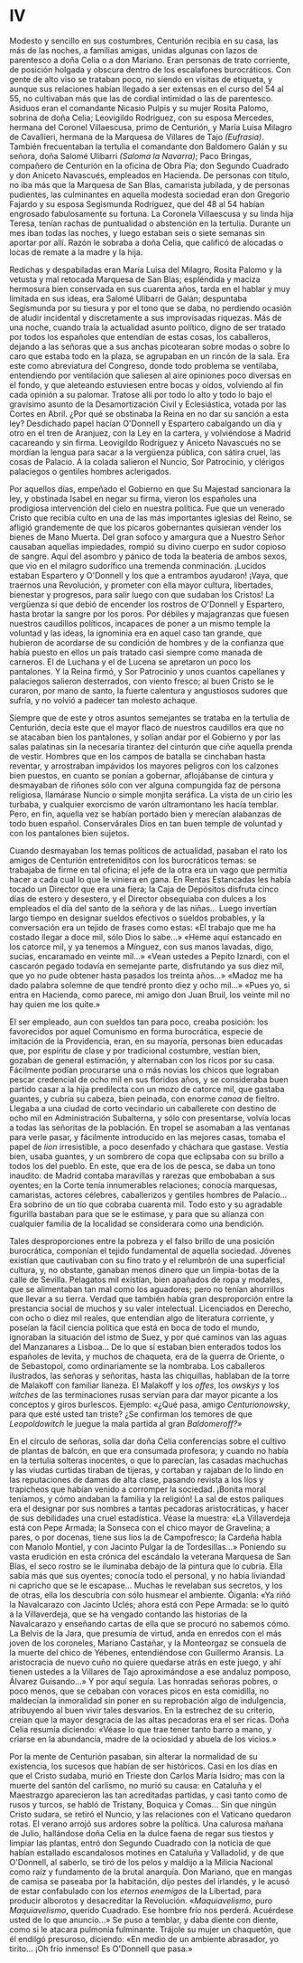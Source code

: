 # IV

Modesto y sencillo en sus costumbres, Centurión recibía en su casa, las más de
las noches, a familias amigas, unidas algunas con lazos de parentesco a doña
Celia o a don Mariano. Eran personas de trato corriente, de posición holgada
y obscura dentro de los escalafones burocráticos. Con gente de alto viso se
trataban poco, no siendo en visitas de etiqueta, y aunque sus relaciones habían
llegado a ser extensas en el curso del 54 al 55, no cultivaban más que las de
cordial intimidad o las de parentesco. Asiduos eran el comandante Nicasio
Pulpis y su mujer Rosita Palomo, sobrina de doña Celia; Leovigildo Rodríguez,
con su esposa Mercedes, hermana del Coronel Villaescusa, primo de Centurión,
y María Luisa Milagro de Cavallieri, hermana de la Marquesa de Villares de Tajo
*(Eufrasia)*. También frecuentaban la tertulia el comandante don Baldomero
Galán y su señora, doña Salomé Ulibarri *(Saloma la Navarra)*; Paco Bringas,
compañero de Centurión en la oficina de Obra Pía; don Segundo Cuadrado y don
Aniceto Navascués, empleados en Hacienda. De personas con título, no iba más
que la Marquesa de San Blas, camarista jubilada, y de personas pudientes, las
culminantes en aquella modesta sociedad eran don Gregorio Fajardo y su esposa
Segismunda Rodríguez, que del 48 al 54 habían engrosado fabulosamente su
fortuna. La Coronela Villaescusa y su linda hija Teresa, tenían rachas de
puntualidad o abstención en la tertulia. Durante un mes iban todas las noches,
y luego estaban seis o siete semanas sin aportar por allí. Razón le sobraba
a doña Celia, que calificó de alocadas o locas de remate a la madre y la hija.

Redichas y despabiladas eran María Luisa del Milagro, Rosita Palomo y la
vetusta y mal retocada Marquesa de San Blas; espléndida y maciza hermosura bien
conservada en sus cuarenta años, tarda en el hablar y muy limitada en sus
ideas, era Salomé Ulibarri de Galán; despuntaba Segismunda por su tiesura y por
el tono que se daba, no perdiendo ocasión de aludir incidental y discretamente
a sus improvisadas riquezas. Más de una noche, cuando traía la actualidad
asunto político, digno de ser tratado por todos los españoles que entendían de
estas cosas, los caballeros, dejando a las señoras que a sus anchas picotearan
sobre modas o sobre lo caro que estaba todo en la plaza, se agrupaban en un
rincón de la sala. Era este como abreviatura del Congreso, donde todo problema
se ventilaba, entendiendo por ventilación que saliesen al aire opiniones poco
diversas en el fondo, y que aleteando estuviesen entre bocas y oídos, volviendo
al fin cada opinión a su palomar. Tratose allí por todo lo alto y todo lo bajo
el gravísimo asunto de la Desamortización Civil y Eclesiástica, votada por las
Cortes en Abril. ¿Por qué se obstinaba la Reina en no dar su sanción a esta
ley? Desdichado papel hacían O'Donnell y Espartero cabalgando un día y otro en
el tren de Aranjuez, con la Ley en la cartera, y volviéndose a Madrid
cacareando y sin firma. Leovigildo Rodríguez y Aniceto Navascués no se mordían
la lengua para sacar a la vergüenza pública, con sátira cruel, las cosas de
Palacio. A la colada salieron el Nuncio, Sor Patrocinio, y clérigos palaciegos
o gentiles hombres aclerigados.

Por aquellos días, empeñado el Gobierno en que Su Majestad sancionara la ley,
y obstinada Isabel en negar su firma, vieron los españoles una prodigiosa
intervención del cielo en nuestra política. Fue que un venerado Cristo que
recibía culto en una de las más importantes iglesias del Reino, se afligió
grandemente de que los pícaros gobernantes quisieran vender los bienes de Mano
Muerta. Del gran sofoco y amargura que a Nuestro Señor causaban aquellas
impiedades, rompió su divino cuerpo en sudor copioso de sangre.  Aquí del
asombro y pánico de toda la beatería de ambos sexos, que vio en el milagro
sudorífico una tremenda conminación. ¡Lucidos estaban Espartero y O'Donnell
y los que a entrambos ayudaron! ¡Vaya, que traernos una Revolución, y prometer
con ella mayor cultura, libertades, bienestar y progresos, para salir luego con
que sudaban los Cristos! La vergüenza sí que debió de encender los rostros de
O'Donnell y Espartero, hasta brotar la sangre por los poros. Por débiles
y majagranzas que fuesen nuestros caudillos políticos, incapaces de poner a un
mismo temple la voluntad y las ideas, la ignominia era en aquel caso tan
grande, que hubieron de acordarse de su condición de hombres y de la confianza
que había puesto en ellos un país tratado casi siempre como manada de carneros.
El de Luchana y el de Lucena se apretaron un poco los pantalones. Y la Reina
firmó, y Sor Patrocinio y unos cuantos capellanes y palaciegos salieron
desterrados, con viento fresco; al buen Cristo se le curaron, por mano de
santo, la fuerte calentura y angustiosos sudores que sufría, y no volvió
a padecer tan molesto achaque.

Siempre que de este y otros asuntos semejantes se trataba en la tertulia de
Centurión, decía este que el mayor flaco de nuestros caudillos era que no se
atacaban bien los pantalones, y solían andar por el Gobierno y por las salas
palatinas sin la necesaria tirantez del cinturón que ciñe aquella prenda de
vestir. Hombres que en los campos de batalla se cinchaban hasta reventar,
y arrostraban impávidos los mayores peligros con los calzones bien puestos, en
cuanto se ponían a gobernar, aflojábanse de cintura y desmayaban de riñones
sólo con ver alguna compungida faz de persona religiosa, llamárase Nuncio
o simple monjita seráfica. La vista de un cirio les turbaba, y cualquier
exorcismo de varón ultramontano les hacía temblar. Pero, en fin, aquella vez se
habían portado bien y merecían alabanzas de todo buen español.  Conservárales
Dios en tan buen temple de voluntad y con los pantalones bien sujetos.

Cuando desmayaban los temas políticos de actualidad, pasaban el rato los amigos
de Centurión entreteniditos con los burocráticos temas: se trabajaba de firme
en tal oficina; el jefe de la otra era un vago que permitía hacer a cada cual
lo que le viniera en gana. En Rentas Estancadas les había tocado un Director
que era una fiera; la Caja de Depósitos disfruta cinco días de estero
y desestero, y el Director obsequiaba con dulces a los empleados el día del
santo de la señora y de las niñas... Luego invertían largo tiempo en designar
sueldos efectivos o sueldos probables, y la conversación era un tejido de
frases como estas: «El trabajo que me ha costado llegar a doce mil, sólo Dios
lo sabe...» «Heme aquí estancado en los catorce mil, y ya tenemos a Mínguez,
con sus manos lavadas, digo, sucias, encaramado en veinte mil...» «Vean ustedes
a Pepito Iznardi, con el cascarón pegado todavía en semejante parte,
disfrutando ya sus diez mil, que yo no pude obtener hasta pasados los treinta
años...» «Madoz me ha dado palabra solemne de que tendré pronto diez y ocho
mil...» «Pues yo, si entra en Hacienda, como parece, mi amigo don Juan Bruil,
los veinte mil no hay quien me los quite.»

El ser empleado, aun con sueldos tan para poco, creaba posición: los
favorecidos por aquel Comunismo en forma burocrática, especie de imitación de
la Providencia, eran, en su mayoría, personas bien educadas que, por espíritu
de clase y por tradicional costumbre, vestían bien, gozaban de general
estimación, y alternaban con los ricos por su casa. Fácilmente podían
procurarse una o más novias los chicos que lograban pescar credencial de ocho
mil en sus floridos años, y se consideraba buen partido casar a la hija
predilecta con un mozo de catorce mil, que gastaba guantes, y cubría su cabeza,
bien peinada, con enorme *canoa* de fieltro. Llegaba a una ciudad de corto
vecindario un caballerete con destino de ocho mil en Administración Subalterna,
y sólo con presentarse, volvía locas a todas las señoritas de la población. En
tropel se asomaban a las ventanas para verle pasar, y fácilmente introducido en
las mejores casas, tomaba el papel de *lion* irresistible, a poco desenfado
y cháchara que gastase. Vestía bien, usaba guantes, y un sombrero de copa que
eclipsaba con su brillo a todos los del pueblo. En este, que era de los de
pesca, se daba un tono inaudito: de Madrid contaba maravillas y rarezas que
embobaban a sus oyentes; en la Corte tenía innumerables relaciones; conocía
marquesas, camaristas, actores célebres, caballerizos y gentiles hombres de
Palacio... Era sobrino de un tío que cobraba cuarenta mil. Todo esto y su
agradable figurilla bastaban para que se le estimase, y para que su alianza con
cualquier familia de la localidad se considerara como una bendición.

Tales desproporciones entre la pobreza y el falso brillo de una posición
burocrática, componían el tejido fundamental de aquella sociedad. Jóvenes
existían que cautivaban con su fino trato y el relumbrón de una superficial
cultura, y, no obstante, ganaban menos dinero que un limpia-botas de la calle
de Sevilla. Pelagatos mil existían, bien apañados de ropa y modales, que se
alimentaban tan mal como los aguadores; pero no tenían ahorrillos que llevar
a su tierra. Verdad que también había gran desproporción entre la prestancia
social de muchos y su valer intelectual. Licenciados en Derecho, con ocho
o diez mil reales, que entendían algo de literatura corriente, y poseían la
fácil ciencia política que está en boca de todo el mundo, ignoraban la
situación del istmo de Suez, y por qué caminos van las aguas del Manzanares
a Lisboa... De lo que sí estaban bien enterados todos los españoles de levita,
y muchos de chaqueta, era de la guerra de Oriente, o de Sebastopol, como
ordinariamente se la nombraba. Los caballeros ilustrados, las señoras
y señoritas, hasta las chiquillas, hablaban de la torre de Malakoff con
familiar llaneza. El Malakoff y los *offes*, los *owskys* y los *witches* de
las terminaciones rusas servían para dar mayor picante a los conceptos y giros
burlescos. Ejemplo: «¿Qué pasa, amigo *Centurionowsky*, para que esté usted tan
triste? ¿Se confirman los temores de que *Leopoldowitch* le juegue la mala
partida al gran *Baldomeroff?»*

En el círculo de señoras, solía dar doña Celia conferencias sobre el cultivo de
plantas de balcón, en que era consumada profesora; y cuando no había en la
tertulia solteras inocentes, o que lo parecían, las casadas machuchas y las
viudas curtidas tiraban de tijeras, y cortaban y rajaban de lo lindo en las
reputaciones de damas de alta clase, pasando revista a los líos y trapicheos
que habían venido a corromper la sociedad. ¡Bonita moral teníamos, y cómo
andaban la familia y la religión! La sal de estos paliques era el designar por
sus nombres a tantas pecadoras aristocráticas, y hacer de sus debilidades una
cruel estadística. Véase la muestra: «La Villaverdeja está con Pepe Armada; la
Sonseca con el chico mayor de Gravelina; a pares, o por docenas, tiene sus líos
la de Campofresco; la Cardeña habla con Manolo Montiel, y con Jacinto Pulgar la
de Tordesillas...» Poniendo su vasta erudición en esta crónica del escándalo la
veterana Marquesa de San Blas, el seco rostro se le iluminaba debajo de la
pintura que lo cubría. Ella sabía más que sus oyentes; conocía todo el
personal, y no había liviandad ni capricho que se le escapase...  Muchas le
revelaban sus secretos, y los de otras, ella los descubría con sólo husmear el
ambiente. Óiganla: «Ya riñó la Navalcarazo con Jacinto Uclés; ahora está con
Pepe Armada: se lo quitó a la Villaverdeja, que se ha vengado contando las
historias de la Navalcarazo y enseñando cartas de ella que se procuró no
sabemos cómo. La Belvis de la Jara, que presumía de virtud, anda en enredos con
el más joven de los coroneles, Mariano Castañar, y la Monteorgaz se consuela de
la muerte del chico de Yébenes, entendiéndose con Guillermo Aransis. La
aristocracia de nuevo cuño no quiere quedarse atrás en este juego, y ahí tienen
ustedes a la Villares de Tajo aproximándose a ese andaluz pomposo, Álvarez
Guisando...» Y por aquí seguía. Las honradas señoras pobres, o poco menos, que
se cebaban con voraces picos en esta comidilla, no maldecían la inmoralidad sin
poner en su reprobación algo de indulgencia, atribuyendo al buen vivir tales
desvaríos. En la estrechez de su criterio, creían que la mayor desgracia de las
altas pecadoras era el ser ricas. Doña Celia resumía diciendo: «Véase lo que
trae tener tanto barro a mano, y criarse en la abundancia, madre de la
ociosidad y abuela de los vicios.»

Por la mente de Centurión pasaban, sin alterar la normalidad de su existencia,
los sucesos que habían de ser históricos. Casi en los días en que el Cristo
sudaba, murió en Trieste don Carlos María Isidro; mas con la muerte del santón
del carlismo, no murió su causa: en Cataluña y el Maestrazgo aparecieron las
tan acreditadas partidas, y casi tanto como de rusos y turcos, se habló de
Tristany, Boquica y Comas... Sin que ningún Cristo sudara, se retiró el Nuncio,
y las relaciones con el Vaticano quedaron rotas. El verano arrojó sus ardores
sobre la política. Una calurosa mañana de Julio, hallándose doña Celia en la
dulce faena de regar sus tiestos y limpiar las plantas, entró don Segundo
Cuadrado con la noticia de que habían estallado escandalosos motines en
Cataluña y Valladolid, y de que O'Donnell, al saberlo, se tiró de los pelos
y maldijo a la Milicia Nacional como raíz y fundamento de la brutal anarquía.
Don Mariano, que en mangas de camisa se paseaba por la habitación, dijo pestes
del irlandés, y le acusó de estar confabulado con los *eternos enemigos* de la
Libertad, para producir alborotos y desacreditar la Revolución.
«*Maquiavelismo*, puro *Maquiavelismo*, querido Cuadrado. Ese hombre frío nos
perderá. Acuérdese usted de lo que anuncio...» Se puso a temblar, y daba diente
con diente, como si le atacara pulmonía fulminante. Trájole su mujer un
chaquetón, que él endilgó presuroso, diciendo: «En medio de un ambiente
abrasador, yo tirito... ¡Oh frío inmenso! Es O'Donnell que pasa.»
